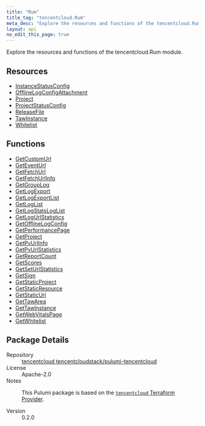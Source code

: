 ```yaml
---
title: "Rum"
title_tag: "tencentcloud.Rum"
meta_desc: "Explore the resources and functions of the tencentcloud.Rum module."
layout: api
no_edit_this_page: true
---
```


<!-- WARNING: this file was generated by Pulumi Docs Generator. -->
<!-- Do not edit by hand unless you're certain you know what you are doing! -->

Explore the resources and functions of the tencentcloud.Rum module.

<h2 id="resources">Resources</h2>
<ul class="api">
    <li><a href="instancestatusconfig/" title="InstanceStatusConfig"><span class="api-symbol api-symbol--resource"></span>InstanceStatusConfig</a></li>
    <li><a href="offlinelogconfigattachment/" title="OfflineLogConfigAttachment"><span class="api-symbol api-symbol--resource"></span>OfflineLogConfigAttachment</a></li>
    <li><a href="project/" title="Project"><span class="api-symbol api-symbol--resource"></span>Project</a></li>
    <li><a href="projectstatusconfig/" title="ProjectStatusConfig"><span class="api-symbol api-symbol--resource"></span>ProjectStatusConfig</a></li>
    <li><a href="releasefile/" title="ReleaseFile"><span class="api-symbol api-symbol--resource"></span>ReleaseFile</a></li>
    <li><a href="tawinstance/" title="TawInstance"><span class="api-symbol api-symbol--resource"></span>TawInstance</a></li>
    <li><a href="whitelist/" title="Whitelist"><span class="api-symbol api-symbol--resource"></span>Whitelist</a></li>
</ul>

<h2 id="functions">Functions</h2>
<ul class="api">
    <li><a href="getcustomurl/" title="GetCustomUrl"><span class="api-symbol api-symbol--function"></span>GetCustomUrl</a></li>
    <li><a href="geteventurl/" title="GetEventUrl"><span class="api-symbol api-symbol--function"></span>GetEventUrl</a></li>
    <li><a href="getfetchurl/" title="GetFetchUrl"><span class="api-symbol api-symbol--function"></span>GetFetchUrl</a></li>
    <li><a href="getfetchurlinfo/" title="GetFetchUrlInfo"><span class="api-symbol api-symbol--function"></span>GetFetchUrlInfo</a></li>
    <li><a href="getgrouplog/" title="GetGroupLog"><span class="api-symbol api-symbol--function"></span>GetGroupLog</a></li>
    <li><a href="getlogexport/" title="GetLogExport"><span class="api-symbol api-symbol--function"></span>GetLogExport</a></li>
    <li><a href="getlogexportlist/" title="GetLogExportList"><span class="api-symbol api-symbol--function"></span>GetLogExportList</a></li>
    <li><a href="getloglist/" title="GetLogList"><span class="api-symbol api-symbol--function"></span>GetLogList</a></li>
    <li><a href="getlogstatsloglist/" title="GetLogStatsLogList"><span class="api-symbol api-symbol--function"></span>GetLogStatsLogList</a></li>
    <li><a href="getlogurlstatistics/" title="GetLogUrlStatistics"><span class="api-symbol api-symbol--function"></span>GetLogUrlStatistics</a></li>
    <li><a href="getofflinelogconfig/" title="GetOfflineLogConfig"><span class="api-symbol api-symbol--function"></span>GetOfflineLogConfig</a></li>
    <li><a href="getperformancepage/" title="GetPerformancePage"><span class="api-symbol api-symbol--function"></span>GetPerformancePage</a></li>
    <li><a href="getproject/" title="GetProject"><span class="api-symbol api-symbol--function"></span>GetProject</a></li>
    <li><a href="getpvurlinfo/" title="GetPvUrlInfo"><span class="api-symbol api-symbol--function"></span>GetPvUrlInfo</a></li>
    <li><a href="getpvurlstatistics/" title="GetPvUrlStatistics"><span class="api-symbol api-symbol--function"></span>GetPvUrlStatistics</a></li>
    <li><a href="getreportcount/" title="GetReportCount"><span class="api-symbol api-symbol--function"></span>GetReportCount</a></li>
    <li><a href="getscores/" title="GetScores"><span class="api-symbol api-symbol--function"></span>GetScores</a></li>
    <li><a href="getseturlstatistics/" title="GetSetUrlStatistics"><span class="api-symbol api-symbol--function"></span>GetSetUrlStatistics</a></li>
    <li><a href="getsign/" title="GetSign"><span class="api-symbol api-symbol--function"></span>GetSign</a></li>
    <li><a href="getstaticproject/" title="GetStaticProject"><span class="api-symbol api-symbol--function"></span>GetStaticProject</a></li>
    <li><a href="getstaticresource/" title="GetStaticResource"><span class="api-symbol api-symbol--function"></span>GetStaticResource</a></li>
    <li><a href="getstaticurl/" title="GetStaticUrl"><span class="api-symbol api-symbol--function"></span>GetStaticUrl</a></li>
    <li><a href="gettawarea/" title="GetTawArea"><span class="api-symbol api-symbol--function"></span>GetTawArea</a></li>
    <li><a href="gettawinstance/" title="GetTawInstance"><span class="api-symbol api-symbol--function"></span>GetTawInstance</a></li>
    <li><a href="getwebvitalspage/" title="GetWebVitalsPage"><span class="api-symbol api-symbol--function"></span>GetWebVitalsPage</a></li>
    <li><a href="getwhitelist/" title="GetWhitelist"><span class="api-symbol api-symbol--function"></span>GetWhitelist</a></li>
</ul>

<h2 id="package-details">Package Details</h2>
<dl class="package-details">
	<dt>Repository</dt>
	<dd><a href="https://github.com/tencentcloudstack/pulumi-tencentcloud">tencentcloud tencentcloudstack/pulumi-tencentcloud</a></dd>
	<dt>License</dt>
	<dd>Apache-2.0</dd>
	<dt>Notes</dt>
	<dd><p>This Pulumi package is based on the <a href="https://github.com/tencentcloudstack/terraform-provider-tencentcloud"><code>tencentcloud</code> Terraform Provider</a>.</p>
</dd>
	<dt>Version</dt>
	<dd>0.2.0</dd>
</dl>

